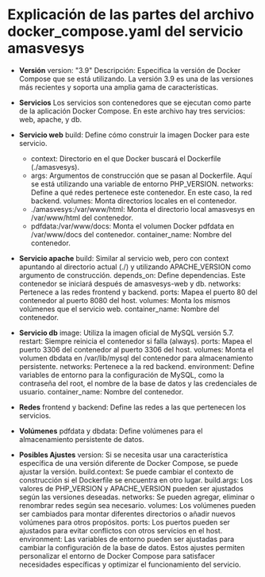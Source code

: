 # Explicación de las partes del archivo docker_compose.yaml del servicio amasvesys

- **Versión**
version: "3.9"
Descripción: Especifica la versión de Docker Compose que se está utilizando. La versión 3.9 es una de las versiones más recientes y soporta una amplia gama de características.

- **Servicios**
Los servicios son contenedores que se ejecutan como parte de la aplicación Docker Compose. En este archivo hay tres servicios: web, apache, y db.

- **Servicio web**
build: Define cómo construir la imagen Docker para este servicio.
  - context: Directorio en el que Docker buscará el Dockerfile (./amasvesys).
  - args: Argumentos de construcción que se pasan al Dockerfile. Aquí se está utilizando una variable de entorno PHP_VERSION.
networks: Define a qué redes pertenece este contenedor. En este caso, la red backend.
volumes: Monta directorios locales en el contenedor.
  - ./amasvesys:/var/www/html: Monta el directorio local amasvesys en /var/www/html del contenedor.
  - pdfdata:/var/www/docs: Monta el volumen Docker pdfdata en /var/www/docs del contenedor.
container_name: Nombre del contenedor.

- **Servicio apache**
build: Similar al servicio web, pero con context apuntando al directorio actual (./) y utilizando APACHE_VERSION como argumento de construcción.
depends_on: Define dependencias. Este contenedor se iniciará después de amasvesys-web y db.
networks: Pertenece a las redes frontend y backend.
ports: Mapea el puerto 80 del contenedor al puerto 8080 del host.
volumes: Monta los mismos volúmenes que el servicio web.
container_name: Nombre del contenedor.

- **Servicio db**
image: Utiliza la imagen oficial de MySQL versión 5.7.
restart: Siempre reinicia el contenedor si falla (always).
ports: Mapea el puerto 3306 del contenedor al puerto 3306 del host.
volumes: Monta el volumen dbdata en /var/lib/mysql del contenedor para almacenamiento persistente.
networks: Pertenece a la red backend.
environment: Define variables de entorno para la configuración de MySQL, como la contraseña del root, el nombre de la base de datos y las credenciales de usuario.
container_name: Nombre del contenedor.

- **Redes**
frontend y backend: Define las redes a las que pertenecen los servicios.

- **Volúmenes**
pdfdata y dbdata: Define volúmenes para el almacenamiento persistente de datos.

- **Posibles Ajustes**
version: Si se necesita usar una característica específica de una versión diferente de Docker Compose, se puede ajustar la versión.
build.context: Se puede cambiar el contexto de construcción si el Dockerfile se encuentra en otro lugar.
build.args: Los valores de PHP_VERSION y APACHE_VERSION pueden ser ajustados según las versiones deseadas.
networks: Se pueden agregar, eliminar o renombrar redes según sea necesario.
volumes: Los volúmenes pueden ser cambiados para montar diferentes directorios o añadir nuevos volúmenes para otros propósitos.
ports: Los puertos pueden ser ajustados para evitar conflictos con otros servicios en el host.
environment: Las variables de entorno pueden ser ajustadas para cambiar la configuración de la base de datos.
Estos ajustes permiten personalizar el entorno de Docker Compose para satisfacer necesidades específicas y optimizar el funcionamiento del servicio.